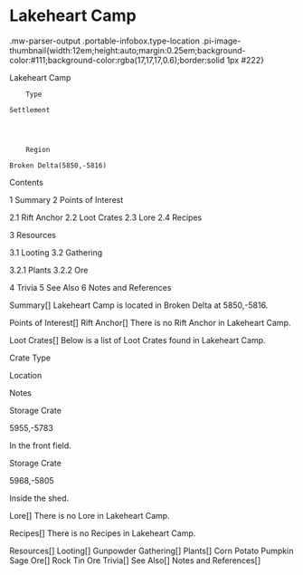 # Lakeheart Camp

.mw-parser-output .portable-infobox.type-location .pi-image-thumbnail{width:12em;height:auto;margin:0.25em;background-color:#111;background-color:rgba(17,17,17,0.6);border:solid 1px #222}

Lakeheart Camp

	

	
		Type
	
	Settlement



	
		Region
	
	Broken Delta(5850,-5816)




Contents

1 Summary
2 Points of Interest

2.1 Rift Anchor
2.2 Loot Crates
2.3 Lore
2.4 Recipes


3 Resources

3.1 Looting
3.2 Gathering

3.2.1 Plants
3.2.2 Ore




4 Trivia
5 See Also
6 Notes and References



Summary[]
Lakeheart Camp is located in Broken Delta at 5850,-5816.

Points of Interest[]
Rift Anchor[]
There is no Rift Anchor in Lakeheart Camp.

Loot Crates[]
Below is a list of Loot Crates found in Lakeheart Camp.



Crate Type

Location

Notes


Storage Crate

5955,-5783

In the front field.


Storage Crate

5968,-5805

Inside the shed.


Lore[]
There is no Lore in Lakeheart Camp.

Recipes[]
There is no Recipes in Lakeheart Camp.

Resources[]
Looting[]
Gunpowder
Gathering[]
Plants[]
Corn
Potato
Pumpkin
Sage
Ore[]
Rock
Tin Ore
Trivia[]
See Also[]
Notes and References[]
